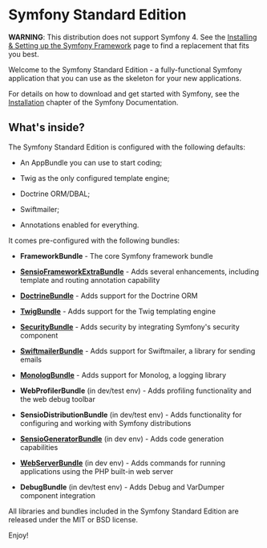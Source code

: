 Symfony Standard Edition
========================

**WARNING**: This distribution does not support Symfony 4. See the
[Installing & Setting up the Symfony Framework][15] page to find a replacement
that fits you best.

Welcome to the Symfony Standard Edition - a fully-functional Symfony
application that you can use as the skeleton for your new applications.

For details on how to download and get started with Symfony, see the
[Installation][1] chapter of the Symfony Documentation.

What's inside?
--------------

The Symfony Standard Edition is configured with the following defaults:

  * An AppBundle you can use to start coding;

  * Twig as the only configured template engine;

  * Doctrine ORM/DBAL;

  * Swiftmailer;

  * Annotations enabled for everything.

It comes pre-configured with the following bundles:

  * **FrameworkBundle** - The core Symfony framework bundle

  * [**SensioFrameworkExtraBundle**][6] - Adds several enhancements, including
    template and routing annotation capability

  * [**DoctrineBundle**][7] - Adds support for the Doctrine ORM

  * [**TwigBundle**][8] - Adds support for the Twig templating engine

  * [**SecurityBundle**][9] - Adds security by integrating Symfony's security
    component

  * [**SwiftmailerBundle**][10] - Adds support for Swiftmailer, a library for
    sending emails

  * [**MonologBundle**][11] - Adds support for Monolog, a logging library

  * **WebProfilerBundle** (in dev/test env) - Adds profiling functionality and
    the web debug toolbar

  * **SensioDistributionBundle** (in dev/test env) - Adds functionality for
    configuring and working with Symfony distributions

  * [**SensioGeneratorBundle**][13] (in dev env) - Adds code generation
    capabilities

  * [**WebServerBundle**][14] (in dev env) - Adds commands for running applications
    using the PHP built-in web server

  * **DebugBundle** (in dev/test env) - Adds Debug and VarDumper component
    integration

All libraries and bundles included in the Symfony Standard Edition are
released under the MIT or BSD license.

Enjoy!

[1]:  https://symfony.com/doc/3.4/setup.html
[6]:  https://symfony.com/doc/current/bundles/SensioFrameworkExtraBundle/index.html
[7]:  https://symfony.com/doc/3.4/doctrine.html
[8]:  https://symfony.com/doc/3.4/templating.html
[9]:  https://symfony.com/doc/3.4/security.html
[10]: https://symfony.com/doc/3.4/email.html
[11]: https://symfony.com/doc/3.4/logging.html
[13]: https://symfony.com/doc/current/bundles/SensioGeneratorBundle/index.html
[14]: https://symfony.com/doc/current/setup/built_in_web_server.html
[15]: https://symfony.com/doc/current/setup.html
"# tradus-admin-interface" 
